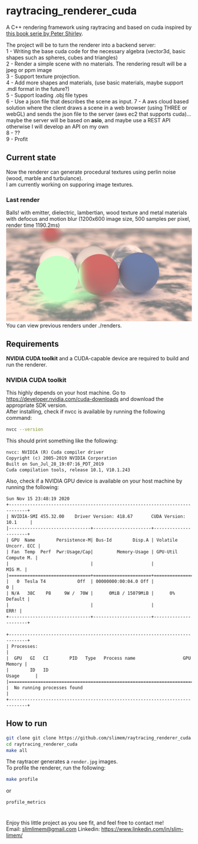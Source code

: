 # raytracing_renderer_cuda
A C++ rendering framework using raytracing and based on cuda inspired by [this book serie by Peter Shirley](https://github.com/RayTracing/raytracing.github.io).

The project will be to turn the renderer into a backend server:\
1 - Writing the base cuda code for the necessary algebra (vector3d, basic shapes such as spheres, cubes and triangles)\
2 - Render a simple scene with no materials. The rendering result will be a jpeg or ppm image\
3 - Support texture projection.\
4 - Add more shapes and materials, (use basic materials, maybe support .mdl format in the future?)\
5 - Support loading .obj file types\
6 - Use a json file that describes the scene as input.
7 - A aws cloud based solution where the client draws a scene in a web browser (using THREE or webGL) and sends the json file to the server (aws ec2 that supports cuda)... maybe the server will be based on **asio**, and maybe use a REST API otherwise I will develop an API on my own\
8 - ?? \
9 - Profit

## Current state
Now the renderer can generate procedural textures using perlin noise (wood, marble and turbulance).\
I am currently working on supporing image textures.
### Last render
Balls! with emitter, dielectric, lambertian, wood texture and metal materials with defocus and motion blur (1200x600 image size, 500 samples per pixel, render time 1190.2ms)
![render](renders/marble2.jpg)
You can view previous renders under ./renders.

## Requirements
**NVIDIA CUDA toolkit** and a CUDA-capable device are required to build and run the renderer.
### NVIDIA CUDA toolkit
This highly depends on your host machine. Go to https://developer.nvidia.com/cuda-downloads and download the appropriate SDK version.\
After installing, check if nvcc is available by running the following command:
```sh
nvcc --version
```
This should print something like the following:
```
nvcc: NVIDIA (R) Cuda compiler driver
Copyright (c) 2005-2019 NVIDIA Corporation
Built on Sun_Jul_28_19:07:16_PDT_2019
Cuda compilation tools, release 10.1, V10.1.243
```
Also, check if a NVIDIA GPU device is available on your host machine by running the following:
```
Sun Nov 15 23:48:19 2020       
+-----------------------------------------------------------------------------+
| NVIDIA-SMI 455.32.00    Driver Version: 418.67       CUDA Version: 10.1     |
|-------------------------------+----------------------+----------------------+
| GPU  Name        Persistence-M| Bus-Id        Disp.A | Volatile Uncorr. ECC |
| Fan  Temp  Perf  Pwr:Usage/Cap|         Memory-Usage | GPU-Util  Compute M. |
|                               |                      |               MIG M. |
|===============================+======================+======================|
|   0  Tesla T4            Off  | 00000000:00:04.0 Off |                    0 |
| N/A   38C    P8     9W /  70W |      0MiB / 15079MiB |      0%      Default |
|                               |                      |                 ERR! |
+-------------------------------+----------------------+----------------------+
                                                                               
+-----------------------------------------------------------------------------+
| Processes:                                                                  |
|  GPU   GI   CI        PID   Type   Process name                  GPU Memory |
|        ID   ID                                                   Usage      |
|=============================================================================|
|  No running processes found                                                 |
+-----------------------------------------------------------------------------+
```

## How to run
```sh
git clone git clone https://github.com/slimem/raytracing_renderer_cuda.git
cd raytracing_renderer_cuda
make all
```
The raytracer generates a ```render.jpg``` images.\
To profile the renderer, run the following:
```sh
make profile
```
or
```sh
profile_metrics
```

#
Enjoy this little project as you see fit, and feel free to contact me!\
Email: slimlimem@gmail.com Linkedin: https://www.linkedin.com/in/slim-limem/
